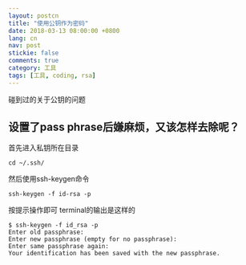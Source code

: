 ```yaml
---
layout: postcn
title: "使用公钥作为密码"
date: 2018-03-13 08:00:00 +0800
lang: cn
nav: post
stickie: false
comments: true
category: 工具
tags: [工具, coding, rsa]
---
```

碰到过的关于公钥的问题
<!-- more-->
## 设置了pass phrase后嫌麻烦，又该怎样去除呢？
首先进入私钥所在目录
 
    cd ~/.ssh/
然后使用ssh-keygen命令
  
    ssh-keygen -f id-rsa -p
按提示操作即可
terminal的输出是这样的

``` linenos
$ ssh-keygen -f id_rsa -p
Enter old passphrase:
Enter new passphrase (empty for no passphrase):
Enter same passphrase again:
Your identification has been saved with the new passphrase.
```